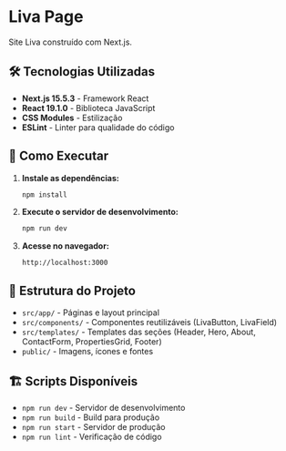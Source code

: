# Liva Page

Site Liva construído com Next.js.

## 🛠️ Tecnologias Utilizadas

- **Next.js 15.5.3** - Framework React
- **React 19.1.0** - Biblioteca JavaScript
- **CSS Modules** - Estilização
- **ESLint** - Linter para qualidade do código

## 🚀 Como Executar

1. **Instale as dependências:**
   ```bash
   npm install
   ```

2. **Execute o servidor de desenvolvimento:**
   ```bash
   npm run dev
   ```

3. **Acesse no navegador:**
   ```
   http://localhost:3000
   ```

## 📁 Estrutura do Projeto

- `src/app/` - Páginas e layout principal
- `src/components/` - Componentes reutilizáveis (LivaButton, LivaField)
- `src/templates/` - Templates das seções (Header, Hero, About, ContactForm, PropertiesGrid, Footer)
- `public/` - Imagens, ícones e fontes

## 🏗️ Scripts Disponíveis

- `npm run dev` - Servidor de desenvolvimento
- `npm run build` - Build para produção
- `npm run start` - Servidor de produção
- `npm run lint` - Verificação de código
